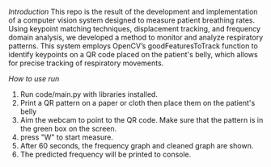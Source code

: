 _Introduction_
This repo is the result of the development and implementation of a computer vision system designed to measure patient breathing rates. Using keypoint matching techniques, displacement tracking, and frequency domain analysis, we developed a method to monitor and analyze respiratory patterns. This system employs OpenCV’s goodFeaturesToTrack function to identify keypoints on a QR code placed on the patient's belly, which allows for precise tracking of respiratory movements.

_How to use run_

1. Run code/main.py with libraries installed.
2. Print a QR pattern on a paper or cloth then place them on the patient's belly
3. Aim the webcam to point to the QR code. Make sure that the pattern is in the green box on the screen.
4. press "W" to start measure.
5. After 60 seconds, the frequency graph and cleaned graph are shown.
6. The predicted frequency will be printed to console.
